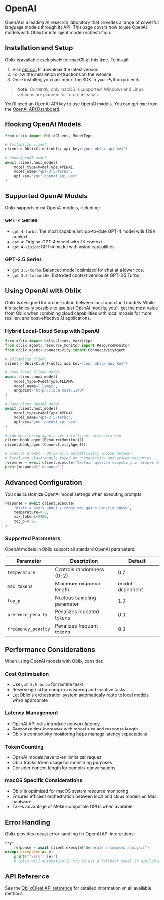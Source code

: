 # OpenAI

OpenAI is a leading AI research laboratory that provides a range of powerful language models through its API. This page covers how to use OpenAI models with Oblix for intelligent model orchestration.

## Installation and Setup

Oblix is available exclusively for macOS at this time. To install:

1. Visit [oblix.ai](https://oblix.ai) to download the latest version
2. Follow the installation instructions on the website
3. Once installed, you can import the SDK in your Python projects

> **Note:** Currently, only macOS is supported. Windows and Linux versions are planned for future releases.

You'll need an OpenAI API key to use OpenAI models. You can get one from the [OpenAI API Dashboard](https://platform.openai.com/api-keys).

## Hooking OpenAI Models

```python
from oblix import OblixClient, ModelType

# Initialize client
client = OblixClient(oblix_api_key="your_oblix_api_key")

# Hook OpenAI model
await client.hook_model(
    model_type=ModelType.OPENAI,
    model_name="gpt-3.5-turbo",
    api_key="your_openai_api_key"
)
```

## Supported OpenAI Models

Oblix supports most OpenAI models, including:

### GPT-4 Series
- `gpt-4-turbo`: The most capable and up-to-date GPT-4 model with 128K context
- `gpt-4`: Original GPT-4 model with 8K context
- `gpt-4-vision`: GPT-4 model with vision capabilities

### GPT-3.5 Series
- `gpt-3.5-turbo`: Balanced model optimized for chat at a lower cost
- `gpt-3.5-turbo-16k`: Extended context version of GPT-3.5 Turbo

## Using OpenAI with Oblix

Oblix is designed for orchestration between local and cloud models. While it's technically possible to use just OpenAI models, you'll get the most value from Oblix when combining cloud capabilities with local models for more resilient and cost-effective AI applications.

### Hybrid Local-Cloud Setup with OpenAI

```python
from oblix import OblixClient, ModelType
from oblix.agents.resource_monitor import ResourceMonitor
from oblix.agents.connectivity import ConnectivityAgent

# Initialize client
client = OblixClient(oblix_api_key="your_oblix_api_key")

# Hook local Ollama model
await client.hook_model(
    model_type=ModelType.OLLAMA,
    model_name="llama2",
    endpoint="http://localhost:11434"
)

# Hook cloud OpenAI model
await client.hook_model(
    model_type=ModelType.OPENAI,
    model_name="gpt-3.5-turbo",
    api_key="your_openai_api_key"
)

# Add monitoring agents for intelligent orchestration
client.hook_agent(ResourceMonitor())
client.hook_agent(ConnectivityAgent())

# Execute prompt - Oblix will automatically choose between 
# local and cloud models based on connectivity and system resources
response = await client.execute("Explain quantum computing in simple terms")
print(response["response"])
```

## Advanced Configuration

You can customize OpenAI model settings when executing prompts:

```python
response = await client.execute(
    "Write a story about a robot who gains consciousness",
    temperature=0.8,
    max_tokens=2000,
    top_p=0.95
)
```

### Supported Parameters

OpenAI models in Oblix support all standard OpenAI parameters:

| Parameter | Description | Default |
|-----------|-------------|---------|
| `temperature` | Controls randomness (0-2) | 0.7 |
| `max_tokens` | Maximum response length | model-dependent |
| `top_p` | Nucleus sampling parameter | 1.0 |
| `presence_penalty` | Penalizes repeated tokens | 0.0 |
| `frequency_penalty` | Penalizes frequent tokens | 0.0 |

## Performance Considerations

When using OpenAI models with Oblix, consider:

### Cost Optimization
- Use `gpt-3.5-turbo` for routine tasks
- Reserve `gpt-4` for complex reasoning and creative tasks
- Let Oblix's orchestration system automatically route to local models when appropriate

### Latency Management
- OpenAI API calls introduce network latency
- Response time increases with model size and response length
- Oblix's connectivity monitoring helps manage latency expectations

### Token Counting
- OpenAI models have token limits per request
- Oblix tracks token usage for monitoring purposes
- Consider context length for complex conversations

### macOS Specific Considerations
- Oblix is optimized for macOS system resource monitoring
- Ensures efficient orchestration between local and cloud models on Mac hardware
- Takes advantage of Metal-compatible GPUs when available

## Error Handling

Oblix provides robust error handling for OpenAI API interactions:

```python
try:
    response = await client.execute("Generate a complex analysis")
except Exception as e:
    print(f"Error: {e}")
    # Oblix will automatically try to use a fallback model if available
```

## API Reference

See the [OblixClient API reference](../api-reference/oblix-client.md) for detailed information on all available methods.